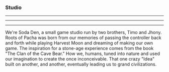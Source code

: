 ### Studio
---
---
---
We're Soda Den, a small game studio run by two brothers, Timo and Jhony. Roots of Pacha was born from our memories of passing the controller back and forth while playing Harvest Moon and dreaming of making our own game. The inspiration for a stone-age experience comes from the book "The Clan of the Cave Bear." How we, humans, tuned into nature and used our imagination to create the once inconceivable. That one crazy "Idea" built on another, and another, eventually leading us to grand civilizations.
